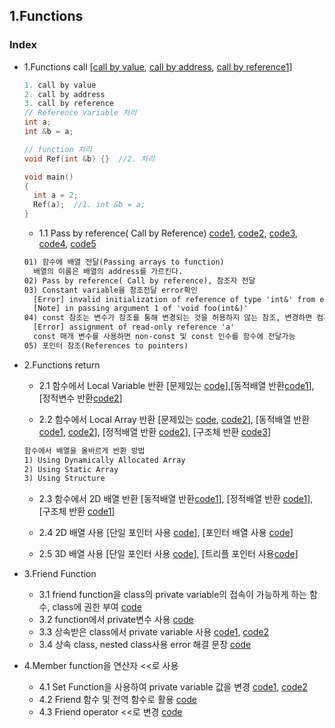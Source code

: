 ## 1.Functions
### Index
* 1.Functions call [[call by value](https://github.com/csbyun-data/CPP-Pro/blob/main/chap01/Function/Call_by_value1.cpp), [call by address](https://github.com/csbyun-data/CPP-Pro/blob/main/chap01/Function/Call_by_address1.cpp), [call by reference1](https://github.com/csbyun-data/CPP-Pro/blob/main/chap01/Function/Call_by_reference1.cpp)]
    ```cpp
    1. call by value
    2. call by address
    3. call by reference
    // Reference Variable 처리
    int a;
    int &b = a;

    // function 처리
    void Ref(int &b) {}  //2. 처리

    void main()
    {
      int a = 2;
      Ref(a);  //1. int &b = a;
    }

    ```
    * 1.1 Pass by reference( Call by Reference) [code1](https://github.com/csbyun-data/CPP-Pro/blob/main/chap01/Function/Passing_Array.cpp), [code2](https://github.com/csbyun-data/CPP-Pro/blob/main/chap01/Function/Pass_by_Reference.cpp), [code3](https://github.com/csbyun-data/CPP-Pro/blob/main/chap01/Function/Constant_Variable.cpp), [code4](https://github.com/csbyun-data/CPP-Pro/blob/main/chap01/Function/Pass_by_const_reference.cpp), [code5](https://github.com/csbyun-data/CPP-Pro/blob/main/chap01/Function/References_to_pointers.cpp)
    ```txt
    01) 함수에 배열 전달(Passing arrays to function)
      배열의 이름은 배열의 address를 가르킨다.
    02) Pass by reference( Call by reference), 참조자 전달
    03) Constant variable을 참조전달 error확인
      [Error] invalid initialization of reference of type 'int&' from expression of type 'const int'
      [Note] in passing argument 1 of 'void foo(int&)'
    04) const 참조는 변수가 참조를 통해 변경되는 것을 허용하지 않는 참조, 변경하면 컴파일 Error발생
      [Error] assignment of read-only reference 'a'
      const 매개 변수를 사용하면 non-const 및 const 인수를 함수에 전달가능
    05) 포인터 참조(References to pointers)
    ```
* 2.Functions return
   * 2.1 함수에서 Local Variable 반환 [문제있는 [code](https://github.com/csbyun-data/CPP-Pro/blob/main/chap01/Function/Return_Local_Variable1.cppp)],[동적배열 반환[code1](https://github.com/csbyun-data/CPP-Pro/blob/main/chap01/Function/Return_Dynamic_Array2.cpp)], [정적변수 반환[code2](https://github.com/csbyun-data/CPP-Pro/blob/main/chap01/Function/Return_Static_Variable1.cpp)]

   * 2.2 함수에서 Local Array 반환 [문제있는 [code](https://github.com/csbyun-data/CPP-Pro/blob/main/chap01/Function/Return_Local_Array1.cpp), [code2](https://github.com/csbyun-data/CPP-Pro/blob/main/chap01/Function/Return_Local_Pointer1.cpp)], [동적배열 반환[code1](https://github.com/csbyun-data/CPP-Pro/blob/main/chap01/Function/Return_Dynamic_Array1.cpp), [code2](https://github.com/csbyun-data/CPP-Pro/blob/main/chap01/Function/Return_Dynamic_Array3.cpp)], [정적배열 반환 [code2](https://github.com/csbyun-data/CPP-Pro/blob/main/chap01/Function/Return_Static_Array1.cpp)], [구조체 반환 [code3](https://github.com/csbyun-data/CPP-Pro/blob/main/chap01/Function/Return_Struct_Array1.cpp)]
    ```txt
    함수에서 배열을 올바르게 반환 방법
    1) Using Dynamically Allocated Array
    2) Using Static Array
    3) Using Structure
    ```
    * 2.3 함수에서 2D 배열 반환 [동적배열 반환[code1](https://github.com/csbyun-data/CPP-Pro/blob/main/chap01/Function/Return_Dynamic_2D_Array1.cpp)], [정적배열 반환 [code1](https://github.com/csbyun-data/CPP-Pro/blob/main/chap01/Function/Return_Static_2D_Array1.cpp)], [구조체 반환 [code1](https://github.com/csbyun-data/CPP-Pro/blob/main/chap01/Function/Return_Struct_2D_Array1.cpp)]

    * 2.4 2D 배열 사용 [단일 포인터 사용 [code](https://github.com/csbyun-data/CPP-Pro/blob/main/chap01/Function/Single_Pointer_2D.cpp)], [포인터 배열 사용 [code](https://github.com/csbyun-data/CPP-Pro/blob/main/chap01/Function/Array_Pointer_2D.cpp)]
    * 2.5 3D 배열 사용 [단일 포인터 사용 [code](https://github.com/csbyun-data/CPP-Pro/blob/main/chap01/Function/Single_Pointer_3D.cpp)], [트리플 포인터 사용[code](https://github.com/csbyun-data/CPP-Pro/blob/main/chap01/Function/Triple_Pointer_3D.cpp)]

* 3.Friend Function
    * 3.1 friend function을 class의 private variable의 접속이 가능하게 하는 함수, class에 권한 부여 [code](https://github.com/csbyun-data/CPP-Pro/blob/main/chap01/Function/Friend_Function1.cpp)
    * 3.2 function에서 private변수 사용 [code](https://github.com/csbyun-data/CPP-Pro/blob/main/chap01/Function/Friend_Function2.cpp)
    * 3.3 상속받은 class에서 private variable 사용  [code1](https://github.com/csbyun-data/CPP-Pro/blob/main/chap01/Function/Friend_Function3_1.cpp), [code2](https://github.com/csbyun-data/CPP-Pro/blob/main/chap01/Function/Friend_Function3_2.cpp)
    * 3.4 상속 class, nested class사용 error 해결 문장 [code](https://github.com/csbyun-data/CPP-Pro/blob/main/chap01/Function/Friend_Function4.cpp)

* 4.Member function을 연산자 <<로 사용
    * 4.1 Set Function을 사용하여 private variable 값을 변경 [code1](https://github.com/csbyun-data/CPP-Pro/blob/main/chap01/Function/Member_Function1.cpp), [code2](https://github.com/csbyun-data/CPP-Pro/blob/main/chap01/Function/Member_Function2.cpp)
    * 4.2 Friend 함수 및 전역 함수로 활용 [code](https://github.com/csbyun-data/CPP-Pro/blob/main/chap01/Function/Member_Function3.cpp)
    * 4.3 Friend operator <<로 변경 [code](https://github.com/csbyun-data/CPP-Pro/blob/main/chap01/Function/Member_Function4.cpp)       
